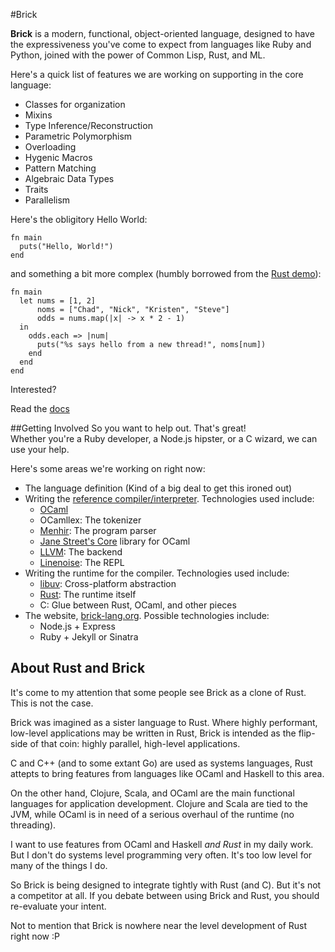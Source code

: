 #Brick

__Brick__ is a modern, functional, object-oriented language, designed to have the expressiveness you've come to expect from languages like Ruby and Python, joined with the power of Common Lisp, Rust, and ML.


Here's a quick list of features we are working on supporting in the core language:

- Classes for organization
- Mixins
- Type Inference/Reconstruction
- Parametric Polymorphism
- Overloading
- Hygenic Macros
- Pattern Matching
- Algebraic Data Types
- Traits
- Parallelism

Here's the obligitory Hello World:
```brick
fn main
  puts("Hello, World!")
end
```

and something a bit more complex (humbly borrowed from the [Rust demo](http://www.rust-lang.org/)):
```brick
fn main
  let nums = [1, 2]
      noms = ["Chad", "Nick", "Kristen", "Steve"]
      odds = nums.map(|x| -> x * 2 - 1)
  in
    odds.each => |num|
      puts("%s says hello from a new thread!", noms[num])
    end
  end
end
```

Interested?

Read the [docs](https://github.com/brick-lang/brick-lang/tree/master/doc/core)

##Getting Involved
So you want to help out. That's great!  
Whether you're a Ruby developer, a Node.js hipster, or a C wizard, we can use your help.

Here's some areas we're working on right now:  
* The language definition (Kind of a big deal to get this ironed out)
* Writing the [reference compiler/interpreter](https://github.com/brick-lang/kiln). Technologies used include:
  * [OCaml](http://ocaml.org/)
  * OCamllex: The tokenizer
  * [Menhir](http://gallium.inria.fr/~fpottier/menhir/): The program parser
  * [Jane Street's Core](https://github.com/janestreet/core) library for OCaml
  * [LLVM](http://llvm.org/docs/): The backend
  * [Linenoise](https://github.com/antirez/linenoise): The REPL
* Writing the runtime for the compiler. Technologies used include:
  * [libuv](https://github.com/joyent/libuv): Cross-platform abstraction
  * [Rust](http://www.rust-lang.org/): The runtime itself
  * C: Glue between Rust, OCaml, and other pieces
* The website, [brick-lang.org](http://brick-lang.org). Possible technologies include:
  * Node.js + Express
  * Ruby + Jekyll or Sinatra

## About Rust and Brick
It's come to my attention that some people see Brick as a clone of Rust. This is not the case.

Brick was imagined as a sister language to Rust.
Where highly performant, low-level applications may be written in Rust, Brick is intended as the flip-side of that coin: highly parallel, high-level applications.

C and C++ (and to some extant Go) are used as systems languages, Rust attepts to bring features from languages like OCaml and Haskell to this area.

On the other hand, Clojure, Scala, and OCaml are the main functional languages for application development. Clojure and Scala are tied to the JVM, while OCaml is in need of a serious overhaul of the runtime (no threading).

I want to use features from OCaml and Haskell _and Rust_ in my daily work. But I don't do systems level programming very often. It's too low level for many of the things I do.

So Brick is being designed to integrate tightly with Rust (and C). But it's not a competitor at all. If you debate between using Brick and Rust, you should re-evaluate your intent.

Not to mention that Brick is nowhere near the level development of Rust right now :P

